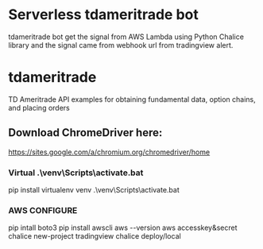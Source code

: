 # Serverless tdameritrade bot

tdameritrade bot get the signal from AWS Lambda using Python Chalice library and the signal came from webhook url from tradingview alert.

# tdameritrade

TD Ameritrade API examples for obtaining fundamental data, option chains, and placing orders

## Download ChromeDriver here:

https://sites.google.com/a/chromium.org/chromedriver/home

### Virtual .\venv\Scripts\activate.bat

pip install virtualenv venv
.\venv\Scripts\activate.bat

### AWS CONFIGURE

pip intall boto3
pip install awscli
aws --version
aws accesskey&secret
chalice new-project tradingview
chalice deploy/local
